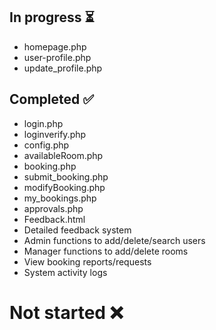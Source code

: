 
<h2>In progress ⏳</h2>
<ul>
	<li>homepage.php</li>
	<li>user-profile.php</li>
	<li>update_profile.php</li> 
</ul>


<h2>Completed ✅</h2>
<ul>
	<li>login.php</li>
	<li>loginverify.php</li>
	<li>config.php</li>
	<li>availableRoom.php</li>
	<li>booking.php</li>
	<li>submit_booking.php</li>
	<li>modifyBooking.php</li>
	<li>my_bookings.php</li>
	<li>approvals.php</li>
	<li>Feedback.html</li>
	<li>Detailed feedback system</li>
	<li>Admin functions to add/delete/search users</li>
	<li>Manager functions to add/delete rooms</li>
	<li>View booking reports/requests</li>
	<li>System activity logs</li>
</ul>


<h1>Not started ❌</h1>
<ul>
	
</ul>
